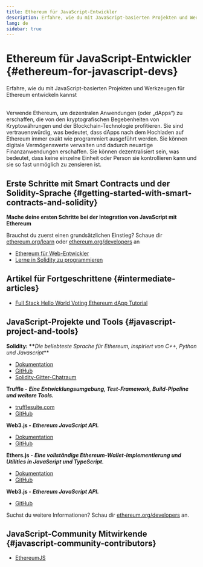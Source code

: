 ```yaml
---
title: Ethereum für JavaScript-Entwickler
description: Erfahre, wie du mit JavaScript-basierten Projekten und Werkzeugen für Ethereum entwickeln kannst
lang: de
sidebar: true
---
```


# Ethereum für JavaScript-Entwickler {#ethereum-for-javascript-devs}

<div class="featured">Erfahre, wie du mit JavaScript-basierten Projekten und Werkzeugen für Ethereum entwickeln kannst</div><br/>

Verwende Ethereum, um dezentralen Anwendungen (oder „dApps“) zu erschaffen, die von den kryptografischen Begebenheiten von Kryptowährungen und der Blockchain-Technologie profitieren. Sie sind vertrauenswürdig, was bedeutet, dass dApps nach dem Hochladen auf Ethereum immer exakt wie programmiert ausgeführt werden. Sie können digitale Vermögenswerte verwalten und dadurch neuartige Finanzanwendungen erschaffen. Sie können dezentralisiert sein, was bedeutet, dass keine einzelne Einheit oder Person sie kontrollieren kann und sie so fast unmöglich zu zensieren ist.

## Erste Schritte mit Smart Contracts und der Solidity-Sprache {#getting-started-with-smart-contracts-and-solidity}

**Mache deine ersten Schritte bei der Integration von JavaScript mit Ethereum**

Brauchst du zuerst einen grundsätzlichen Einstieg? Schaue dir [ethereum.org/learn](/de/learn/) oder [ethereum.org/developers](/de/developers/) an

- [Ethereum für Web-Entwickler](https://medium.com/@mvmurthy/ethereum-for-web-developers-890be23d1d0c)
- [Lerne in Solidity zu programmieren](https://cryptozombies.io/en/solidity)

## Artikel für Fortgeschrittene {#intermediate-articles}

- [Full Stack Hello World Voting Ethereum dApp Tutorial](https://medium.com/@mvmurthy/full-stack-hello-world-voting-ethereum-dapp-tutorial-part-1-40d2d0d807c2)

## JavaScript-Projekte und Tools {#javascript-project-and-tools}

**Solidity: \*\***_Die beliebteste Sprache für Ethereum, inspiriert von C++, Python und Javascript_\*\*

- [Dokumentation](https://solidity.readthedocs.io)
- [GitHub](https://github.com/ethereum/solidity/)
- [Solidity-Gitter-Chatraum](https://gitter.im/ethereum/solidity/)

**Truffle -** **_Eine Entwicklungsumgebung, Test-Framework, Build-Pipeline und weitere Tools._**

- [trufflesuite.com](https://www.trufflesuite.com/)
- [GitHub](https://github.com/trufflesuite/truffle)

**Web3.js -** **_Ethereum JavaScript API._**

- [Dokumentation](https://web3js.readthedocs.io/en/1.0/)
- [GitHub](https://github.com/ethereum/web3.js/)

**Ethers.js -** **_Eine vollständige Ethereum-Wallet-Implementierung und Utilities in JavaScript und TypeScript._**

- [Dokumentation](https://docs.ethers.io/)
- [GitHub](https://github.com/ethers-io/ethers.js/)

**Web3.js -** **_Ethereum JavaScript API._**

- [GitHub](https://github.com/ethereumjs/ethereumjs-vm)

Suchst du weitere Informationen? Schau dir [ethereum.org/developers](/de/developers/) an.

## JavaScript-Community Mitwirkende {#javascript-community-contributors}

- [EthereumJS](https://ethereumjs.github.io)
